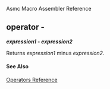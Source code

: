 Asmc Macro Assembler Reference

## operator -

**_expression1_ - _expression2_**

Returns _expression1_ minus _expression2_.

#### See Also

[Operators Reference](readme.md)
